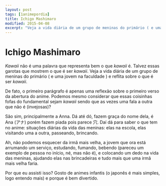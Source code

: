 ```yaml
---
layout: post
tags: [1animepordia]
title: Ichigo Mashimaro
modified: 2015-04-08
excerpt: "Veja a vida diária de um grupo de meninas do primário ( e uma jovem na faculdade ) e reflita sobre o que é ser kawaii."
---
```


Ichigo Mashimaro
================

*Kawaii* não é uma palavra que representa bem o que *kawaii* é. Talvez
essas garotas que mostrem o que é ser *kawaii*. Veja a vida diária de um
grupo de meninas do primário ( e uma jovem na faculdade ) e reflita
sobre o que é ser *kawaii*.

De fato, o primeiro parágrafo é apenas uma reflexão sobre o primeiro
verso da abertura do anime. Podemos mesmo considerar que essas coisinhas
fofas do fundamental sejam *kawaii* sendo que as vezes uma fala a outra
que não é (invejosas)?

São sim, principalmente a Anna. Dá até dó, fazem graça do nome dela, é
Ana (アナ) porém fazem piada pois parece 穴. Daí dá para saber o que tem
no anime: situações diárias da vida das meninas: elas na escola, elas
visitando uma a outra, passeando, brincando.

Ah, não podemos esquecer da irmã mais velha, a jovem que ora está
arrumando um serviço, estudando, fumando, bebendo (pareceu um exemplo de
pessoa no início, né, mas não é), e colocando um dedo na vida das
meninas, ajudando elas nas brincadeiras e tudo mais que uma irmã mais
velha faria.

Por que eu assisti isso? Gosto de animes infantis (o japonês é mais
simples, logo entendo mais) e porque é bem divertido.


